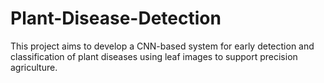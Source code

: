 # Plant-Disease-Detection
This project aims to develop a CNN-based system for early detection and classification of plant diseases using leaf images to support precision agriculture.
